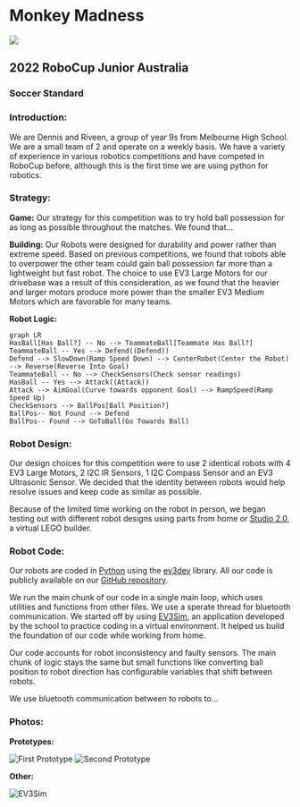 # Monkey Madness 
![](https://cdn.discordapp.com/attachments/516360486963380226/1009972062066053160/MonkeyMadness.png?width=100&height=100)

## 2022 RoboCup Junior Australia

### Soccer Standard

### **Introduction:**

We are Dennis and Riveen, a group of year 9s from Melbourne High School. We are a small team of 2 and operate on a weekly basis. We have a variety of experience in various robotics competitions and have competed in RoboCup before, although this is the first time we are using python for robotics.

### **Strategy:**
**Game:**
Our strategy for this competition was to try hold ball possession for as long as possible throughout the matches. We found that...

**Building:**
Our Robots were designed for durability and power rather than extreme speed. Based on previous competitions, we found that robots able to overpower the other team could gain ball possession far more than a lightweight but fast robot. The choice to use EV3 Large Motors for our drivebase was a result of this consideration, as we found that the heavier and larger motors produce more power than the smaller EV3 Medium Motors which are favorable for many teams.

**Robot Logic:**
```mermaid
graph LR
HasBall[Has Ball?] -- No --> TeammateBall[Teammate Has Ball?]
TeammateBall -- Yes --> Defend((Defend))
Defend --> SlowDown(Ramp Speed Down) --> CenterRobot(Center the Robot) --> Reverse(Reverse Into Goal)
TeammateBall -- No --> CheckSensors(Check sensor readings)
HasBall -- Yes --> Attack((Attack))
Attack --> AimGoal(Curve towards opponent Goal) --> RampSpeed(Ramp Speed Up)
CheckSensors --> BallPos[Ball Position?]
BallPos-- Not Found --> Defend
BallPos-- Found --> GoToBall(Go Towards Ball)
```
### **Robot Design:**
Our design choices for this competition were to use 2 identical robots with 4 EV3 Large Motors, 2 I2C IR Sensors, 1 I2C Compass Sensor and an EV3 Ultrasonic Sensor. We decided that the identity between robots would help resolve issues and keep code as similar as possible. 

Because of the limited time working on the robot in person, we began testing out with different robot designs using parts from home or [Studio 2.0](https://www.bricklink.com/v2/build/studio.page), a virtual LEGO builder.

### **Robot Code:**
Our robots are coded in [Python](https://www.python.org/) using the [ev3dev](https://www.ev3dev.org/) library. All our code is publicly available on our [GitHub repository](https://github.com/denyahnov/rc2022/). 

We run the main chunk of our code in a single main loop, which uses utilities and functions from other files. We use a sperate thread for bluetooth communication. We started off by using [EV3Sim](https://ev3sim.mhsrobotics.club/), an application developed by the school to practice coding in a virtual environment. It helped us build the foundation of our code while working from home.

Our code accounts for robot inconsistency and faulty sensors. The main chunk of logic stays the same but small functions like converting ball position to robot direction has configurable variables that shift between robots.

We use bluetooth communication between to robots to...

### **Photos:**
**Prototypes:**

![First Prototype](https://media.discordapp.net/attachments/496240143494021120/939835121182330930/SoccerV2.png?width=180&height=270)
![Second Prototype](https://media.discordapp.net/attachments/516360486963380226/946962209639112735/UpdatedSoccerRobotRENDER.png?width=190&height=270)

**Other:**

![EV3Sim](https://encrypted-tbn0.gstatic.com/images?q=tbn:ANd9GcSHR1z5GIx346WoQsXJwFxxocKntZnXWBdwrd3m0g0LALeAKT-F_B7uU0DLNo6NYp6fQ3I&usqp=CAU")

